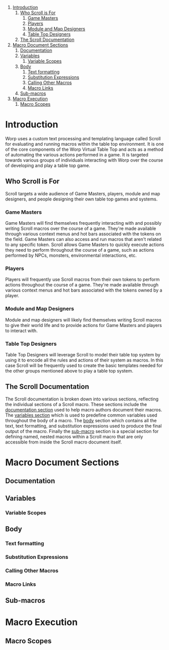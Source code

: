 <!-- TOC orderedList:true -->

1. [Introduction](#introduction)
    1. [Who Scroll is For](#who-scroll-is-for)
        1. [Game Masters](#game-masters)
        2. [Players](#players)
        3. [Module and Map Designers](#module-and-map-designers)
        4. [Table Top Designers](#table-top-designers)
    2. [The Scroll Documentation](#the-scroll-documentation)
2. [Macro Document Sections](#macro-document-sections)
    1. [Documentation](#documentation)
    2. [Variables](#variables)
        1. [Variable Scopes](#variable-scopes)
    3. [Body](#body)
        1. [Text formatting](#text-formatting)
        2. [Substitution Expressions](#substitution-expressions)
        3. [Calling Other Macros](#calling-other-macros)
        4. [Macro Links](#macro-links)
    4. [Sub-macros](#sub-macros)
3. [Macro Execution](#macro-execution)
    1. [Macro Scopes](#macro-scopes)

<!-- /TOC -->

# Introduction

Worp uses a custom text processing and templating language called Scroll for evaluating and running macros within the table top environment.
It is one of the core components of the Worp Virtual Table Top and acts as a method of automating the various actions performed in a game.
It is targeted towards various groups of individuals interacting with Worp over the course of developing and play a table top game.

## Who Scroll is For

Scroll targets a wide audience of Game Masters, players, module and map designers, and people designing their own table top games and systems.

### Game Masters

Game Masters will find themselves frequently interacting with and possibly writing Scroll macros over the course of a game.
They're made available through various context menus and hot bars associated with the tokens on the field.
Game Masters can also access and run macros that aren't related to any specific token.
Scroll allows Game Masters to quickly execute actions they need to perform throughout the course of a game, such as actions performed by NPCs, monsters, environmental interactions, etc.

### Players
Players will frequently use Scroll macros from their own tokens to perform actions throughout the course of a game.
They're made available through various context menus and hot bars associated with the tokens owned by a player.

### Module and Map Designers
Module and map designers will likely find themselves writing Scroll macros to give their world life and to provide actions for Game Masters and players to interact with.

### Table Top Designers
Table Top Designers will leverage Scroll to model their table top system by using it to encode all the rules and actions of their system as macros.
In this case Scroll will be frequently used to create the basic templates needed for the other groups mentioned above to play a table top system.

## The Scroll Documentation

The Scroll documentation is broken down into various sections, reflecting the individual sections of a Scroll macro.
These sections include the [documentation section](#documentation) used to help macro authors document their macros.
The [variables section](#variables) which is used to predefine common variables used throughout the body of a macro.
The [body](#body) section which contains all the text, text formatting, and substitution expressions used to produce the final output of the macro.
Finally the [sub-macro](#sub-macros) section is a special section for defining named, nested macros within a Scroll macro that are only accessible from inside the Scroll macro document itself.

# Macro Document Sections
## Documentation
## Variables
### Variable Scopes
## Body
### Text formatting
### Substitution Expressions
### Calling Other Macros
### Macro Links
## Sub-macros
# Macro Execution
## Macro Scopes
